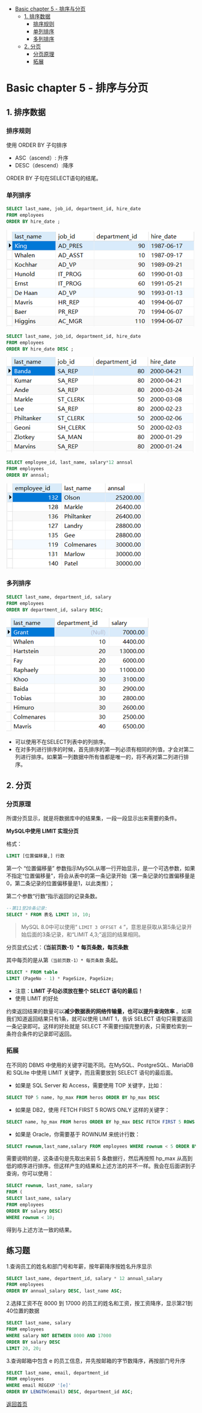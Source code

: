 - [Basic chapter 5 - 排序与分页](#basic-chapter-5---排序与分页)
  - [1. 排序数据](#1-排序数据)
    - [排序规则](#排序规则)
    - [单列排序](#单列排序)
    - [多列排序](#多列排序)
  - [2. 分页](#2-分页)
    - [分页原理](#分页原理)
    - [拓展](#拓展)


# Basic chapter 5 - 排序与分页

## 1. 排序数据

### 排序规则

使用 ORDER BY 子句排序

+ ASC（ascend）: 升序
+ DESC（descend）:降序

ORDER BY 子句在SELECT语句的结尾。

### 单列排序

```sql
SELECT last_name, job_id, department_id, hire_date
FROM employees
ORDER BY hire_date ;
```

![](https://raw.githubusercontent.com/timerring/picgo/master/picbed/image-20230118154750017.png)

```sql
SELECT last_name, job_id, department_id, hire_date
FROM employees
ORDER BY hire_date DESC ;
```

![](https://raw.githubusercontent.com/timerring/picgo/master/picbed/image-20230118154831777.png)

```sql
SELECT employee_id, last_name, salary*12 annsal
FROM employees
ORDER BY annsal;
```

![](https://raw.githubusercontent.com/timerring/picgo/master/picbed/image-20230118154900059.png)

### 多列排序

```sql
SELECT last_name, department_id, salary
FROM employees
ORDER BY department_id, salary DESC;
```

![](https://raw.githubusercontent.com/timerring/picgo/master/picbed/image-20230118155002389.png)

+ 可以使用不在SELECT列表中的列排序。
+ 在对多列进行排序的时候，首先排序的第一列必须有相同的列值，才会对第二列进行排序。如果第一列数据中所有值都是唯一的，将不再对第二列进行排序。

## 2. 分页

### 分页原理

所谓分页显示，就是将数据库中的结果集，一段一段显示出来需要的条件。

**MySQL中使用 LIMIT 实现分页**

格式：

```sql
LIMIT [位置偏移量,] 行数
```

第一个 “位置偏移量” 参数指示MySQL从哪一行开始显示，是一个可选参数，如果不指定“位置偏移量”，将会从表中的第一条记录开始（第一条记录的位置偏移量是0，第二条记录的位置偏移量是1，以此类推）；

第二个参数“行数”指示返回的记录条数。

```sql
--第11至20条记录:
SELECT * FROM 表名 LIMIT 10, 10;
```

> MySQL 8.0中可以使用“ `LIMIT 3 OFFSET 4` ”，意思是获取从第5条记录开始后面的3条记录，和“LIMIT 4,3;”返回的结果相同。

分页显式公式：**（当前页数-1）*  每页条数，每页条数**

其中每页的是从第`（当前页数-1）* 每页条数` 条起。

```sql
SELECT * FROM table
LIMIT (PageNo - 1) * PageSize, PageSize;
```

+ 注意：**LIMIT 子句必须放在整个 SELECT 语句的最后！**
+ 使用 LIMIT 的好处

约束返回结果的数量可以**减少数据表的网络传输量，也可以提升查询效率** 。如果我们知道返回结果只有1条，就可以使用 LIMIT 1，告诉 SELECT 语句只需要返回一条记录即可。这样的好处就是 SELECT 不需要扫描完整的表，只需要检索到一条符合条件的记录即可返回。

### 拓展

在不同的 DBMS 中使用的关键字可能不同。在MySQL、PostgreSQL、MariaDB 和 SQLite 中使用 LIMIT 关键字，而且需要放到 SELECT 语句的最后面。

+ 如果是 SQL Server 和 Access，需要使用 TOP 关键字，比如：

```sql
SELECT TOP 5 name, hp_max FROM heros ORDER BY hp_max DESC
```

+ 如果是 DB2，使用 FETCH FIRST 5 ROWS ONLY 这样的关键字：

```sql
SELECT name, hp_max FROM heros ORDER BY hp_max DESC FETCH FIRST 5 ROWS ONLY
```

+ 如果是 Oracle，你需要基于 ROWNUM 来统计行数：

```sql
SELECT rownum,last_name,salary FROM employees WHERE rownum < 5 ORDER BY salary DESC;
```

需要说明的是，这条语句是先取出来前 5 条数据行，然后再按照 hp_max 从高到低的顺序进行排序。但这样产生的结果和上述方法的并不一样。我会在后面讲到子查询，你可以使用：

```sql
SELECT rownum, last_name, salary
FROM (
SELECT last_name, salary
FROM employees
ORDER BY salary DESC)
WHERE rownum < 10;
```

得到与上述方法一致的结果。

## 练习题

1.查询员工的姓名和部门号和年薪，按年薪降序按姓名升序显示

```sql
SELECT last_name, department_id, salary * 12 annual_salary
FROM employees
ORDER BY annual_salary DESC, last_name ASC;
```

2.选择工资不在 8000 到 17000 的员工的姓名和工资，按工资降序，显示第21到40位置的数据

```sql
SELECT last_name, salary
FROM employees
WHERE salary NOT BETWEEN 8000 AND 17000
ORDER BY salary DESC
LIMIT 20, 20;
```

3.查询邮箱中包含 e 的员工信息，并先按邮箱的字节数降序，再按部门号升序

```sql
SELECT last_name, email, department_id
FROM employees
WHERE email REGEXP '[e]'
ORDER BY LENGTH(email) DESC, department_id ASC;
```





[返回首页](https://github.com/timerring/learn-MySQL)